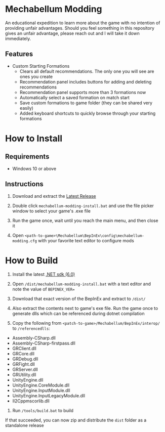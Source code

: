 # Mechabellum Modding

An educational expedition to learn more about the game with no intention of providing unfair advantages. Should you feel something in this repository gives an unfair advantage, please reach out and I will take it down immediately.

## Features

- Custom Starting Formations
    - Clears all default recommendations. The only one you will see are ones you create
    - Recommendation panel includes buttons for adding and deleting recommendations
    - Recommendation panel supports more than 3 formations now
    - Automatically select a saved formation on match start
    - Save custom formations to game folder (they can be shared very easily)
    - Added keyboard shortcuts to quickly browse through your starting formations

# How to Install

## Requirements

- Windows 10 or above

## Instructions

1. Download and extract the [Latest Release](https://github.com/toasterparty/mechabellum-modding/releases)

2. Double click `mechabellum-modding-install.bat` and use the file picker window to select your game's .exe file

3. Run the game once, wait until you reach the main menu, and then close it

4. Open `<path-to-game>\Mechabellum\BepInEx\config\mechabellum-modding.cfg` with your favorite text editor to configure mods

# How to Build

1. Install the latest [.NET sdk (6.0)](https://dotnet.microsoft.com/en-us/)

1. Open `/dist/mechabellum-modding-install.bat` with a text editor and note the value of `BEPINEX_VER=`

1. Download that exact version of the BepInEx and extract to `/dist/`

1. Also extract the contents next to game's exe file. Run the game once to generate dlls which can be referenced during dotnet compilation

1. Copy the following from `<patch-to-game>/Mechabellum/BepInEx/interop/` to `/referencedlls`:

- Assembly-CSharp.dll
- Assembly-CSharp-firstpass.dll
- GRClient.dll
- GRCore.dll
- GRDebug.dll
- GRFight.dll
- GRServer.dll
- GRUtility.dll
- UnityEngine.dll
- UnityEngine.CoreModule.dll
- UnityEngine.InputModule.dll
- UnityEngine.InputLegacyModule.dll
- Il2Cppmscorlib.dll

1. Run `/tools/build.bat` to build

If that succeeded, you can now zip and distribute the `dist` folder as a standalone release
